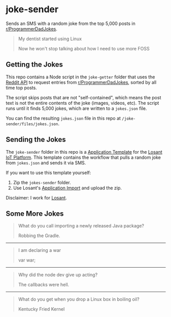 # joke-sender
Sends an SMS with a random joke from the top 5,000 posts in [r/ProgrammerDadJokes](https://www.reddit.com/r/ProgrammerDadJokes/).

> My dentist started using Linux
> 
> Now he won't stop talking about how I need to use more FOSS


## Getting the Jokes
This repo contains a Node script in the `joke-getter` folder that uses the [Reddit API](https://www.reddit.com/dev/api/) to request entries from [r/ProgrammerDadJokes](https://www.reddit.com/r/ProgrammerDadJokes/), sorted by all time top posts.

The script skips posts that are not "self-contained", which means the post text is not the entire contents of the joke (images, videos, etc). The script runs until it finds 5,000 jokes, which are written to a `jokes.json` file.

You can find the resulting `jokes.json` file in this repo at `/joke-sender/files/jokes.json`.

## Sending the Jokes
The `joke-sender` folder in this repo is a [Application Template](https://docs.losant.com/templates/overview/) for the [Losant IoT Platform](https://www.losant.com). This template contains the workflow that pulls a random joke from `jokes.json` and sends it via SMS.

If you want to use this template yourself:
1. Zip the `jokes-sender` folder.
2. Use Losant's [Application Import](https://docs.losant.com/applications/import-export/#importing-an-application) and upload the zip.

Disclaimer: I work for [Losant](https://www.losant.com).

## Some More Jokes

> What do you call importing a newly released Java package?
> 
> Robbing the Gradle.

---

> I am declaring a war
> 
> var war;

---

> Why did the node dev give up acting?
> 
> The callbacks were hell.

---

> What do you get when you drop a Linux box in boiling oil?
> 
> Kentucky Fried Kernel
